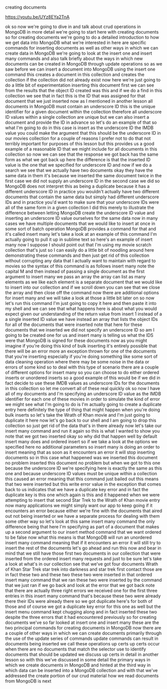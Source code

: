 creating documents

https://youtu.be/UYz8EYa2TnA

ok so now we're going to dive in and
talk about crud operations in MongoDB in
more detail we're going to start here
with creating documents so for creating
documents we're going to do a detailed
introduction to how we get data into
MongoDB what we're interested in here
are specific commands for inserting
documents as well as other ways in which
we can create data in MongoDB we're
going to look at the insert one and
insert many commands and also talk
briefly about the ways in which new
documents can be created in MongoDB
through update operations so as we saw
before we can insert a document into
MongoDB using the insert one command
this creates a document in this
collection and creates the collection if
the collection did not already exist now
here we're just going to do a little bit
of experimentation inserting this
document first we can see from the
results that the object ID created was
this and if we do a find in this
collection we see that in fact this is
the ID that was assigned for that
document that we just inserted now as I
mentioned in another lesson all
documents in MongoDB must contain an
underscore ID this is the unique
identifier for a given document within
the collection
therefore all underscore ID values
within a single collection are unique
but we can also insert a document and
provide the ID in advance so let's do an
example of that so what I'm going to do
in this case is insert as the underscore
ID the IMDB value you could make the
argument that this should be the
underscore ID in our movies collection
for a couple of reasons I prefer not to
do that not terribly important for
purposes of this lesson but this
provides us a good example of a
reasonable ID that we might include
for all documents in this collection so
now we can see that the response we got
back has the same form as what we got
back up here the difference is that the
inserted ID value is the one that we
specified for underscore ID and now if
we do a search we see that we actually
have two documents okay they have the
same data in them it's because we
inserted the same document twice in the
first case we did not supply an
underscore ID in the second case we did
so MongoDB does not interpret this as
being a duplicate because it has a
different underscore ID in practice you
wouldn't actually have two different
documents that contain the same data but
simply had different underscore IDs and
in practice you'd want to make sure that
your underscore IDs were all of the same
form in a given collection I did this
merely to illustrate the difference
between letting MongoDB create the
underscore ID value and inserting an
underscore ID value ourselves for the
same data now in many cases we have
multiple documents that we would like to
insert at once in some sort of batch
operation MongoDB provides a command for
that and it's called insert many let's
take a look at an example of this
command I'm actually going to pull it up
in sublime text so here's an example of
insert many now I suppose I should point
out that I'm using my movie scratch
collection that's just so I can easily
do a little bit of noodling around here
demonstrating these commands and then
just get rid of this collection without
corrupting any data that I actually want
to maintain with regard to movies so the
syntax of this command is as follows
insert many note the capital M and then
instead of passing a single document as
the first argument to insert many we
pass an array the array can list as many
elements as we like each element is a
separate document that we would like to
insert into our collection and if we
scroll down you can see that we close
the array and then close off the command
now there are additional options for
insert many and we will take a look at
those a little bit later on so now let's
run this command I'm just going to copy
it here and then paste it into my shell
and we can see that what happens here is
about what you would expect given our
understanding of the return value from
insert 1 instead of a a single inserted
ID value we have instead an array that
lists the object IDs for all of the
documents that were inserted note that
here for these documents that we
inserted we did not specify an
underscore ID so am I going to be
created one for us and insert many is
telling us what the IDS were that
MongoDB is signed for these documents
now as you might imagine if you're doing
this kind of
bulk inserting it's entirely possible
that there will be an error more an
exception thrown for one of the
documents that you're inserting
especially if you're doing something
like some sort of data cleaning
operation where there may be some noise
in the data or errors of some kind so to
deal with this type of scenario there
are a couple of different options for
insert many so you can choose to do
either ordered inserts or unordered
inserts so a good example of this would
be if we did in fact decide to use these
IMDB values as underscore IDs for the
documents in this collection so let me
convert all of these real quickly ok so
now I have all of my documents and I'm
specifying an underscore ID value as the
IMDB identifier for each one of these
movies in order to simulate the kind of
error we might see what I'm going to do
is I'm actually going to create a
duplicate entry here definitely the type
of thing that might happen when you're
doing bulk inserts so let's take the
Wrath of Khan movie and I'm just going
to duplicate it here now let's go back
to our shell and I am going to drop this
collection so just get rid of the data
that's in there already now let's take
our insert many command and run it again
so this is what I wanted to show you
note that we got two inserted okay so
why did that happen well by default
insert many does and ordered insert so
if we take a look at the options we
specified here no additional parameters
so insert many is doing an order to
insert meaning that as soon as it
encounters an error it will stop
inserting documents so in this case what
happened was we inserted this document
no problem inserted this document no
problem but when we got to this one
because the underscore ID we're
specifying here is exactly the same as
this one
and because underscore ID values must be
unique within a collection this caused
an error meaning that this command just
bailed out this means that two were
inserted but this write error value in
the exception that comes back to us
indicates that we have a duplicate key
error and in fact the duplicate key is
this one which again is this and it
happened when we were attempting to
insert that second Star Trek to the
Wrath of Khan movie entry now
many applications we might simply want
our app to keep going if it encounters
an error because either we're fine with
the documents that aired out not being
inserted or we have a separate process
for dealing with them some other way so
let's look at this same insert many
command the only difference being that
here I'm specifying as part of a
document that makes up a second argument
to our insert method command that we
want ordered to be false now what this
means is that MongoDB will run an
unordered insert many command meaning
that if it encounters an error it will
still try to insert the rest of the
documents let's go ahead and run this
now and bear in mind that we still have
those first two documents in our
collection that were inserted from the
ordered insert many requests and just to
be sure let's take a look at what's in
our collection see that we've got four
documents Wrath of Khan Star Trek star
trek into darkness and star trek first
contact those are in fact these two and
these two these two were inserted in
that ordered insert many command that we
ran these two were inserted by the
command that we just ran if we go back
and look at the error that we got back
note that there are actually three right
errors we received one for the first
three entries in this insert many
command that's because these two were
already there their IDs were already
there so we got duplicate here's for
both of those and of course we got a
duplicate key error for this one as well
but the insert menu command kept
chugging along
and in fact inserted these two despite
the three errors that it had encountered
previously so for creating documents
we've so far looked at insert one and
insert many these are the two principal
commands for creating documents in
MongoDB now there are a couple of other
ways in which we can create documents
primarily through the use of the update
series of commands update commands can
result in documents being inserted we
call these operations up certs up certs
occur when there are no documents that
match the selector use to identify
documents that should be updated we
discuss up certs in detail in another
lesson
so with this we've discussed in some
detail the primary ways in which we
create documents in MongoDB and
hinted at the third way in which data
can be inserted into a MongoDB
collection and with that we've addressed
the create portion of our crud material
how we read documents from MongoDB is
next
